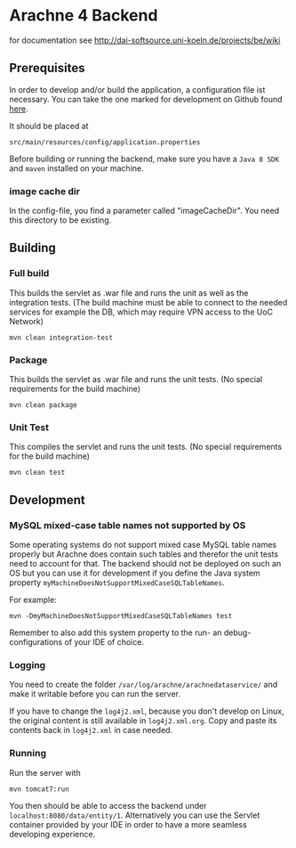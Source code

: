 # Arachne 4 Backend

for documentation see http://dai-softsource.uni-koeln.de/projects/be/wiki 

## Prerequisites

In order to develop and/or build the application, a configuration file ist necessary. 
You can take the one marked for development on Github found [here](https://github.com/dainst/arachne-configs/tree/master/arachne4).

It should be placed at

```
src/main/resources/config/application.properties
``` 

Before building or running the backend, 
make sure you have a `Java 8 SDK` and `maven` installed on your machine.

### image cache dir
In the config-file, you find a parameter called "imageCacheDir". You need this directory to be existing.

## Building

### Full build
This builds the servlet as .war file and runs the unit as well as the integration tests. (The build machine must be able to connect to the needed services for example the DB, which may require VPN access to the UoC Network)

```
mvn clean integration-test
```

### Package
This builds the servlet as .war file and runs the unit tests. (No special requirements for the build machine)


```
mvn clean package
``` 


### Unit Test
This compiles the servlet and runs the unit tests. (No special requirements for the build machine)

```
mvn clean test
```

## Development

### MySQL mixed-case table names not supported by OS

Some operating systems do not support mixed case MySQL table names properly but Arachne does contain such tables and therefor the unit tests need to account for that.
The backend should not be deployed on such an OS but you can use it for development if you define the Java system property `myMachineDoesNotSupportMixedCaseSQLTableNames`.

For example:
```
mvn -DmyMachineDoesNotSupportMixedCaseSQLTableNames test
```

Remember to also add this system property to the run- an debug-configurations of your IDE of choice.

### Logging

You need to create the folder `/var/log/arachne/arachnedataservice/` and make it writable
before you can run the server.

If you have to change the `log4j2.xml`, because you don't develop on Linux, the original content is still available in
`log4j2.xml.org`. Copy and paste its contents back in `log4j2.xml` in case needed.

### Running

Run the server with

```
mvn tomcat7:run
```

You then should be able to access the backend under `localhost:8080/data/entity/1`.
Alternatively you can use the Servlet container provided by your IDE in order to have a more seamless developing experience.

